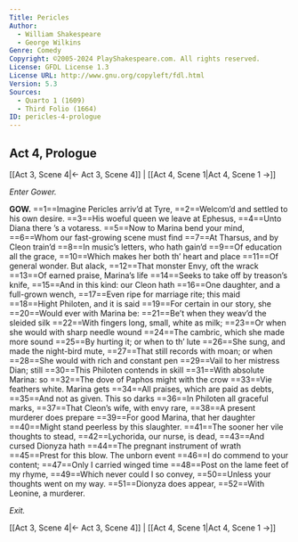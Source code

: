 ```yaml
---
Title: Pericles
Author: 
  - William Shakespeare
  - George Wilkins
Genre: Comedy
Copyright: ©2005-2024 PlayShakespeare.com. All rights reserved.
License: GFDL License 1.3
License URL: http://www.gnu.org/copyleft/fdl.html
Version: 5.3
Sources:
  - Quarto 1 (1609)
  - Third Folio (1664)
ID: pericles-4-prologue
---
```


## Act 4, Prologue
[[Act 3, Scene 4|← Act 3, Scene 4]] | [[Act 4, Scene 1|Act 4, Scene 1 →]]


*Enter Gower.*

**GOW.**
==1==Imagine Pericles arriv’d at Tyre,
==2==Welcom’d and settled to his own desire.
==3==His woeful queen we leave at Ephesus,
==4==Unto Diana there ’s a votaress.
==5==Now to Marina bend your mind,
==6==Whom our fast-growing scene must find
==7==At Tharsus, and by Cleon train’d
==8==In music’s letters, who hath gain’d
==9==Of education all the grace,
==10==Which makes her both th’ heart and place
==11==Of general wonder. But alack,
==12==That monster Envy, oft the wrack
==13==Of earned praise, Marina’s life
==14==Seeks to take off by treason’s knife,
==15==And in this kind: our Cleon hath
==16==One daughter, and a full-grown wench,
==17==Even ripe for marriage rite; this maid
==18==Hight Philoten, and it is said
==19==For certain in our story, she
==20==Would ever with Marina be:
==21==Be’t when they weav’d the sleided silk
==22==With fingers long, small, white as milk;
==23==Or when she would with sharp needle wound
==24==The cambric, which she made more sound
==25==By hurting it; or when to th’ lute
==26==She sung, and made the night-bird mute,
==27==That still records with moan; or when
==28==She would with rich and constant pen
==29==Vail to her mistress Dian; still
==30==This Philoten contends in skill
==31==With absolute Marina: so
==32==The dove of Paphos might with the crow
==33==Vie feathers white. Marina gets
==34==All praises, which are paid as debts,
==35==And not as given. This so darks
==36==In Philoten all graceful marks,
==37==That Cleon’s wife, with envy rare,
==38==A present murderer does prepare
==39==For good Marina, that her daughter
==40==Might stand peerless by this slaughter.
==41==The sooner her vile thoughts to stead,
==42==Lychorida, our nurse, is dead,
==43==And cursed Dionyza hath
==44==The pregnant instrument of wrath
==45==Prest for this blow. The unborn event
==46==I do commend to your content;
==47==Only I carried winged time
==48==Post on the lame feet of my rhyme,
==49==Which never could I so convey,
==50==Unless your thoughts went on my way.
==51==Dionyza does appear,
==52==With Leonine, a murderer.


*Exit.*

[[Act 3, Scene 4|← Act 3, Scene 4]] | [[Act 4, Scene 1|Act 4, Scene 1 →]]